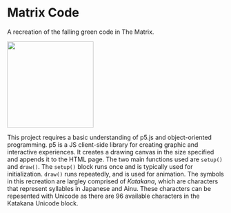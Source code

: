 # Matrix Code
A recreation of the falling green code in The Matrix.

<img src="img/matrix-code.gif" height="200" >

This project requires a basic understanding of p5.js and object-oriented programming. p5 is a JS client-side library for creating graphic and interactive experiences. It creates a drawing canvas in the size specified and appends it to the HTML page. The two main functions used are `setup()` and `draw()`. The `setup()` block runs once and is typically used for initialization. `draw()` runs repeatedly, and is used for animation. The symbols in this recreation are largley comprised of *Katakana*, which are characters that represent syllables in Japanese and Ainu. These characters can be repesented with Unicode as there are 96 available characters in the Katakana Unicode block.
